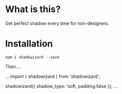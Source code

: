 # What is this?

Get perfect shadow every time for non-designers.

# Installation

`npm i shadowizard --save`

Then....

...
import { shadowizard } from 'shadowizard';

shadowizard({
    shadow_type: 'soft,
    padding:false
});
...